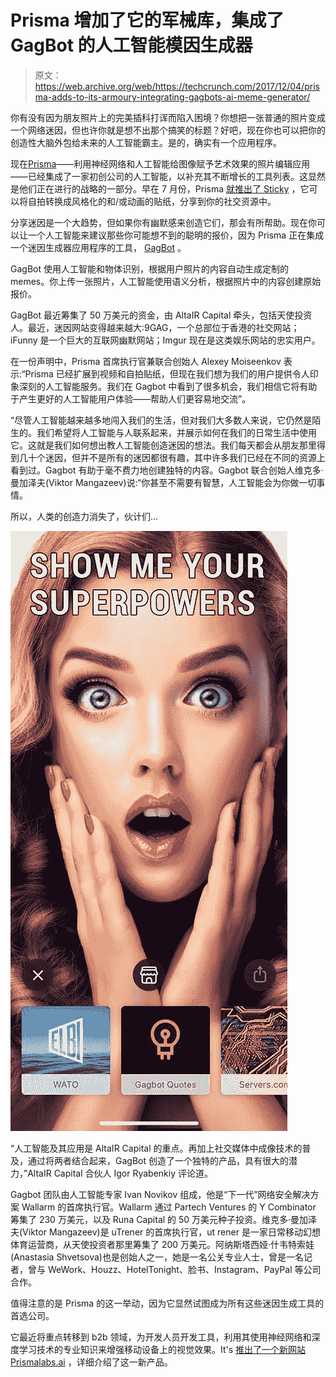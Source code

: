 # Prisma 增加了它的军械库，集成了 GagBot 的人工智能模因生成器 

> 原文：<https://web.archive.org/web/https://techcrunch.com/2017/12/04/prisma-adds-to-its-armoury-integrating-gagbots-ai-meme-generator/>

你有没有因为朋友照片上的完美插科打诨而陷入困境？你想把一张普通的照片变成一个网络迷因，但也许你就是想不出那个搞笑的标题？好吧，现在你也可以把你的创造性大脑外包给未来的人工智能霸主。是的，确实有一个应用程序。

现在[Prisma](https://web.archive.org/web/20230124042336/http://prisma.com/)——利用神经网络和人工智能给图像赋予艺术效果的照片编辑应用——已经集成了一家初创公司的人工智能，以补充其不断增长的工具列表。这显然是他们正在进行的战略的一部分。早在 7 月份，Prisma [就推出了 Sticky](https://web.archive.org/web/20230124042336/https://techcrunch.com/2017/07/06/prismas-next-ai-project-is-a-fun-selfie-sticker-maker-called-sticky/) ，它可以将自拍转换成风格化的和/或动画的贴纸，分享到你的社交资源中。

分享迷因是一个大趋势，但如果你有幽默感来创造它们，那会有所帮助。现在你可以让一个人工智能来建议那些你可能想不到的聪明的报价，因为 Prisma 正在集成一个迷因生成器应用程序的工具， [GagBot](https://web.archive.org/web/20230124042336/https://gagbot.ai/) 。

GagBot 使用人工智能和物体识别，根据用户照片的内容自动生成定制的 memes。你上传一张照片，人工智能使用语义分析，根据照片中的内容创建原始报价。

GagBot 最近筹集了 50 万美元的资金，由 AltaIR Capital 牵头，包括天使投资人。最近，迷因网站变得越来越大:9GAG，一个总部位于香港的社交网站；iFunny 是一个巨大的互联网幽默网站；Imgur 现在是这类娱乐网站的忠实用户。

在一份声明中，Prisma 首席执行官兼联合创始人 Alexey Moiseenkov 表示:“Prisma 已经扩展到视频和自拍贴纸，但现在我们想为我们的用户提供令人印象深刻的人工智能服务。我们在 Gagbot 中看到了很多机会，我们相信它将有助于产生更好的人工智能用户体验——帮助人们更容易地交流”。

“尽管人工智能越来越多地闯入我们的生活，但对我们大多数人来说，它仍然是陌生的。我们希望将人工智能与人联系起来，并展示如何在我们的日常生活中使用它。这就是我们如何想出教人工智能创造迷因的想法。我们每天都会从朋友那里得到几十个迷因，但并不是所有的迷因都很有趣，其中许多我们已经在不同的资源上看到过。Gagbot 有助于毫不费力地创建独特的内容。Gagbot 联合创始人维克多·曼加泽夫(Viktor Mangazeev)说:“你甚至不需要有智慧，人工智能会为你做一切事情。

所以，人类的创造力消失了，伙计们…

![](img/4d7d5538450a4e77d9df30a1ee8ee2fc.png)

“人工智能及其应用是 AltaIR Capital 的重点。再加上社交媒体中成像技术的普及，通过将两者结合起来，GagBot 创造了一个独特的产品，具有很大的潜力，”AltaIR Capital 合伙人 Igor Ryabenkiy 评论道。

Gagbot 团队由人工智能专家 Ivan Novikov 组成，他是“下一代”网络安全解决方案 Wallarm 的首席执行官。Wallarm 通过 Partech Ventures 的 Y Combinator 筹集了 230 万美元，以及 Runa Capital 的 50 万美元种子投资。维克多·曼加泽夫(Viktor Mangazeev)是 uTrener 的首席执行官，ut rener 是一家日常移动幻想体育运营商，从天使投资者那里筹集了 200 万美元。阿纳斯塔西娅·什韦特索娃(Anastasia Shvetsova)也是创始人之一，她是一名公关专业人士，曾是一名记者，曾与 WeWork、Houzz、HotelTonight、脸书、Instagram、PayPal 等公司合作。

值得注意的是 Prisma 的这一举动，因为它显然试图成为所有这些迷因生成工具的首选公司。

它最近将重点转移到 b2b 领域，为开发人员开发工具，利用其使用神经网络和深度学习技术的专业知识来增强移动设备上的视觉效果。It's [推出了一个新网站 Prismalabs.ai](https://web.archive.org/web/20230124042336/https://techcrunch.com/2017/08/19/prisma-shifts-focus-to-b2b-with-an-api-for-ai-powered-mobile-effects/) ，详细介绍了这一新产品。